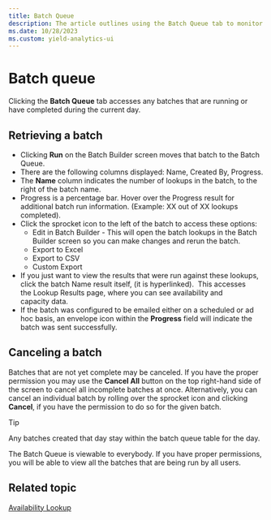 ```yaml
---
title: Batch Queue
description: The article outlines using the Batch Queue tab to monitor and manage running or completed batches within the current day, including instructions on retrieving or canceling batches.
ms.date: 10/28/2023
ms.custom: yield-analytics-ui
---
```

# Batch queue
Clicking the **Batch Queue** tab accesses any batches that are running or have completed during the current day.

## Retrieving a batch

- Clicking **Run** on the Batch Builder screen moves that batch to the Batch Queue.
- There are the following columns displayed: Name, Created By, Progress.
- The **Name** column indicates the number of lookups in the batch, to the right of the batch name.
- Progress is a percentage bar. Hover over the Progress result for additional batch run information. (Example: XX out of XX lookups
  completed).
- Click the sprocket icon to the left of the batch to access these options:
  - Edit in Batch Builder - This will open the batch lookups in the Batch Builder screen so you can make changes and rerun the batch.
  - Export to Excel
  - Export to CSV
  - Custom Export
- If you just want to view the results that were run against these lookups, click the batch Name result itself, (it is hyperlinked). 
  This accesses the Lookup Results page, where you can see
  availability and capacity data.
- If the batch was configured to be emailed either on a scheduled or ad hoc basis, an envelope icon within the **Progress** field will indicate the batch was sent successfully.

## Canceling a batch

Batches that are not yet complete may be canceled. If you have the proper permission you may use the **Cancel All** button on the top right-hand side of the screen to cancel all incomplete batches at once. Alternatively, you can cancel an individual batch by rolling over the sprocket icon and clicking **Cancel**, if you have the permission to do so for the given batch.

> [!TIP]
> Any batches created that day stay within the batch queue table for the day.
>
> The Batch Queue is viewable to everybody. If you have proper
> permissions, you will be able to view all the batches that are being run
> by all users.

## Related topic

[Availability Lookup](availability-lookup.md)